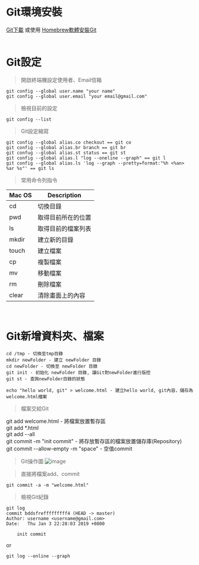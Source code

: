 
# Git環境安裝
[Git下載](https://git-scm.com/download/mac) 或使用 [Homebrew軟體安裝Git](https://brew.sh/index_zh-tw.html) <br><br>

# Git設定
> 開啟終端機設定使用者、Email信箱 <br>
```
git config --global user.name "your name"
git config --global user.email "your email@gmail.com"
```
> 檢視目前的設定
```
git config --list
```
>Git設定縮寫
```
git config --global alias.co checkout == git co
git config --global alias.br branch == git br
git confug --global alias.st status == git st
git config --global alias.l "log --oneline --graph" == git l
git config --global alias.ls 'log --graph --pretty=format:"%h <%an> %ar %s"' == git ls
```

>常用命令列指令<br>

| Mac OS | Description |
| --- | --- |
| cd | 切換目錄 |
| pwd | 取得目前所在的位置 |
| ls | 取得目前的檔案列表 |
| mkdir | 建立新的目錄 |
| touch | 建立檔案 |
| cp | 複製檔案 |
| mv | 移動檔案 |
| rm | 刪除檔案 |
| clear | 清除畫面上的內容 |

<br>

# Git新增資料夾、檔案
```
cd /tmp - 切換至tmp目錄
mkdir newFolder - 建立 newFolder 目錄
cd newFolder - 切換至 newFolder 目錄
git init - 初始化 newFolder 目錄, 讓Git對newFolder進行版控
git st - 查詢newFolder目錄的狀態

echo "hello world, git" > welcome.html - 建立hello world, git內容，儲存為welcome.html檔案
```

> 檔案交給Git

git add welcome.html - 將檔案放置暫存區<br>
git add \*.html <br>
git add --all <br>
git commit -m "init commit" - 將存放暫存區的檔案放置儲存庫(Repository) <br>
git commit --allow-empty -m "space" - 空值commit <br>

> Git操作圖
![image](https://gitbook.tw/images/using-git/working-staging-and-repository/all-states.png) <br>

> 直接將檔案add、commit
```
git commit -a -m "welcome.html"
```
> 檢視Git紀錄
```
git log
commit bddsfrefffffffff4 (HEAD -> master)
Author: username <username@gmail.com>
Date:   Thu Jan 3 22:28:03 2019 +0800

    init commit
```
or
```
git log --online --graph
```
